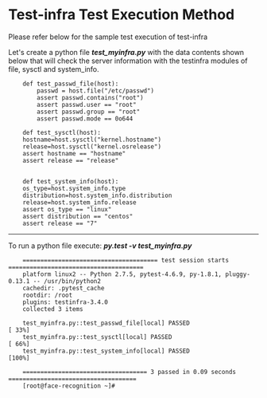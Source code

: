 # Test-infra Test Execution Method
Please refer below for the sample test execution of test-infra

Let's create a python file _**test_myinfra.py**_ with the data contents shown below that will check the server information with the testinfra modules of file, sysctl and system_info.
```
    def test_passwd_file(host):
    	passwd = host.file("/etc/passwd")
    	assert passwd.contains("root")
    	assert passwd.user == "root"
    	assert passwd.group == "root"
    	assert passwd.mode == 0o644
   
    def test_sysctl(host):
   	hostname=host.sysctl("kernel.hostname")
   	release=host.sysctl("kernel.osrelease")
   	assert hostname == "hostname"
   	assert release == "release"	
   
   
    def test_system_info(host):	
   	os_type=host.system_info.type	
   	distribution=host.system_info.distribution
   	release=host.system_info.release	
   	assert os_type == "linux"
   	assert distribution == "centos"
   	assert release == "7"
```
---
To run a python file execute: _**py.test -v test_myinfra.py**_

```
    ====================================== test session starts ======================================
    platform linux2 -- Python 2.7.5, pytest-4.6.9, py-1.8.1, pluggy-0.13.1 -- /usr/bin/python2
    cachedir: .pytest_cache
    rootdir: /root
    plugins: testinfra-3.4.0
    collected 3 items

    test_myinfra.py::test_passwd_file[local] PASSED                                           [ 33%]
    test_myinfra.py::test_sysctl[local] PASSED                                                [ 66%]
    test_myinfra.py::test_system_info[local] PASSED                                           [100%]

    =================================== 3 passed in 0.09 seconds ====================================
    [root@face-recognition ~]#	
```
